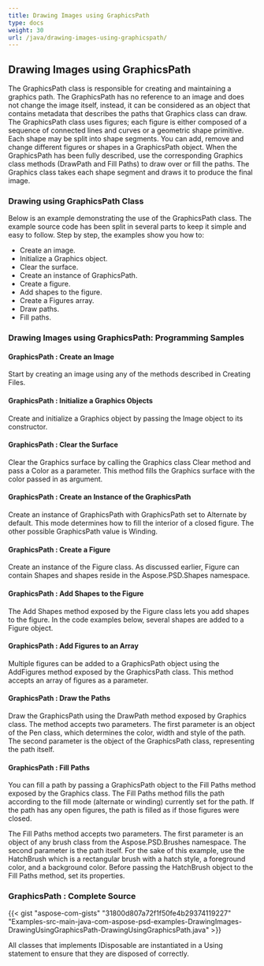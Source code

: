```yaml
---
title: Drawing Images using GraphicsPath
type: docs
weight: 30
url: /java/drawing-images-using-graphicspath/
---
```


## **Drawing Images using GraphicsPath**
The GraphicsPath class is responsible for creating and maintaining a graphics path. The GraphicsPath has no reference to an image and does not change the image itself, instead, it can be considered as an object that contains metadata that describes the paths that Graphics class can draw. The GraphicsPath class uses figures; each figure is either composed of a sequence of connected lines and curves or a geometric shape primitive. Each shape may be split into shape segments. You can add, remove and change different figures or shapes in a GraphicsPath object. When the GraphicsPath has been fully described, use the corresponding Graphics class methods (DrawPath and Fill Paths) to draw over or fill the paths. The Graphics class takes each shape segment and draws it to produce the final image.
### **Drawing using GraphicsPath Class**
Below is an example demonstrating the use of the GraphicsPath class. The example source code has been split in several parts to keep it simple and easy to follow. Step by step, the examples show you how to:

- Create an image.
- Initialize a Graphics object.
- Clear the surface.
- Create an instance of GraphicsPath.
- Create a figure.
- Add shapes to the figure.
- Create a Figures array.
- Draw paths.
- Fill paths.


### **Drawing Images using GraphicsPath: Programming Samples**
#### **GraphicsPath : Create an Image**
Start by creating an image using any of the methods described in Creating Files.
#### **GraphicsPath : Initialize a Graphics Objects**
Create and initialize a Graphics object by passing the Image object to its constructor.
#### **GraphicsPath : Clear the Surface**
Clear the Graphics surface by calling the Graphics class Clear method and pass a Color as a parameter. This method fills the Graphics surface with the color passed in as argument.
#### **GraphicsPath : Create an Instance of the GraphicsPath**
Create an instance of GraphicsPath with GraphicsPath set to Alternate by default. This mode determines how to fill the interior of a closed figure. The other possible GraphicsPath value is Winding.
#### **GraphicsPath : Create a Figure**
Create an instance of the Figure class. As discussed earlier, Figure can contain Shapes and shapes reside in the Aspose.PSD.Shapes namespace.
#### **GraphicsPath : Add Shapes to the Figure**
The Add Shapes method exposed by the Figure class lets you add shapes to the figure. In the code examples below, several shapes are added to a Figure object.
#### **GraphicsPath : Add Figures to an Array**
Multiple figures can be added to a GraphicsPath object using the AddFigures method exposed by the GraphicsPath class. This method accepts an array of figures as a parameter.
#### **GraphicsPath : Draw the Paths**
Draw the GraphicsPath using the DrawPath method exposed by Graphics class. The method accepts two parameters. The first parameter is an object of the Pen class, which determines the color, width and style of the path. The second parameter is the object of the GraphicsPath class, representing the path itself.
#### **GraphicsPath : Fill Paths**


You can fill a path by passing a GraphicsPath object to the Fill Paths method exposed by the Graphics class. The Fill Paths method fills the path according to the fill mode (alternate or winding) currently set for the path. If the path has any open figures, the path is filled as if those figures were closed.

The Fill Paths method accepts two parameters. The first parameter is an object of any brush class from the Aspose.PSD.Brushes namespace. The second parameter is the path itself. For the sake of this example, use the HatchBrush which is a rectangular brush with a hatch style, a foreground color, and a background color. Before passing the HatchBrush object to the Fill Paths method, set its properties.
### **GraphicsPath : Complete Source**
{{< gist "aspose-com-gists" "31800d807a72f1f50fe4b29374119227" "Examples-src-main-java-com-aspose-psd-examples-DrawingImages-DrawingUsingGraphicsPath-DrawingUsingGraphicsPath.java" >}}



All classes that implements IDisposable are instantiated in a Using statement to ensure that they are disposed of correctly.



